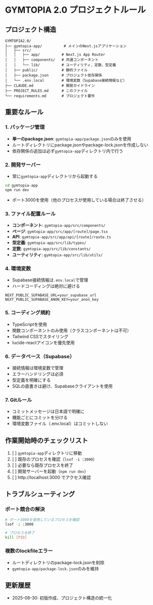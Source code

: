 # GYMTOPIA 2.0 プロジェクトルール

## プロジェクト構造

```
GYMTOPIA2.0/
├── gymtopia-app/          # メインのNext.jsアプリケーション
│   ├── src/
│   │   ├── app/          # Next.js App Router
│   │   ├── components/   # 共通コンポーネント
│   │   └── lib/          # ユーティリティ、定数、型定義
│   ├── public/           # 静的ファイル
│   ├── package.json      # プロジェクト依存関係
│   └── .env.local        # 環境変数（Supabase接続情報など）
├── CLAUDE.md             # 開発ガイドライン
├── PROJECT_RULES.md      # このファイル
└── requirements.md       # プロジェクト要件

```

## 重要なルール

### 1. パッケージ管理
- **単一のpackage.json**: `gymtopia-app/package.json`のみを使用
- ルートディレクトリにpackage.jsonやpackage-lock.jsonを作成しない
- 依存関係の追加は必ず`gymtopia-app`ディレクトリ内で行う

### 2. 開発サーバー
- 常に`gymtopia-app`ディレクトリから起動する
```bash
cd gymtopia-app
npm run dev
```
- ポート3000を使用（他のプロセスが使用している場合は終了させる）

### 3. ファイル配置ルール
- **コンポーネント**: `gymtopia-app/src/components/`
- **ページ**: `gymtopia-app/src/app/[route]/page.tsx`
- **API**: `gymtopia-app/src/app/api/[route]/route.ts`
- **型定義**: `gymtopia-app/src/lib/types/`
- **定数**: `gymtopia-app/src/lib/constants/`
- **ユーティリティ**: `gymtopia-app/src/lib/utils/`

### 4. 環境変数
- Supabase接続情報は`.env.local`で管理
- ハードコーディングは絶対に避ける
```env
NEXT_PUBLIC_SUPABASE_URL=your_supabase_url
NEXT_PUBLIC_SUPABASE_ANON_KEY=your_anon_key
```

### 5. コーディング規約
- TypeScriptを使用
- 関数コンポーネントのみ使用（クラスコンポーネントは不可）
- Tailwind CSSでスタイリング
- lucide-reactアイコンを優先使用

### 6. データベース（Supabase）
- 接続情報は環境変数で管理
- エラーハンドリングは必須
- 型定義を明確にする
- SQLの直書きは避け、Supabaseクライアントを使用

### 7. Gitルール
- コミットメッセージは日本語で明確に
- 機能ごとにコミットを分ける
- 環境変数ファイル（.env.local）はコミットしない

## 作業開始時のチェックリスト

1. [ ] `gymtopia-app`ディレクトリに移動
2. [ ] 既存のプロセスを確認（`lsof -i :3000`）
3. [ ] 必要なら既存プロセスを終了
4. [ ] 開発サーバーを起動（`npm run dev`）
5. [ ] http://localhost:3000 でアクセス確認

## トラブルシューティング

### ポート競合の解決
```bash
# ポート3000を使用しているプロセスを確認
lsof -i :3000

# プロセスを終了
kill [PID]
```

### 複数のlockfileエラー
- ルートディレクトリのpackage-lock.jsonを削除
- `gymtopia-app/package-lock.json`のみを維持

## 更新履歴
- 2025-08-30: 初版作成、プロジェクト構造の統一化